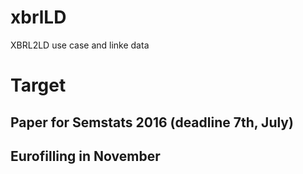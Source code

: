 # xbrlLD
XBRL2LD use case and linke data

# Target
## Paper for Semstats 2016 (deadline 7th, July)
## Eurofilling in November

